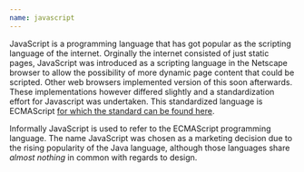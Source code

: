 ```yaml
---
name: javascript
---
```

JavaScript is a programming language that has got popular as the scripting language of the internet. Orginally the internet consisted of just static pages, JavaScript was introduced as a scripting language in the Netscape browser to allow the possibility of more dynamic page content that could be scripted. Other web browsers implemented version of this soon afterwards. These implementations however differed slightly and a standardization effort for Javascript was undertaken. This standardized language is ECMAScript [for which the standard can be found here](https://www.ecma-international.org/publications/standards/Ecma-262.htm).

Informally JavaScript is used to refer to the ECMAScript programming language. The name JavaScript was chosen as a marketing decision due to the rising popularity of the Java language, although those languages share *almost nothing* in common with regards to design.
